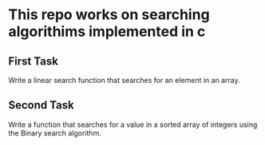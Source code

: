 # This repo works on searching algorithims implemented in c

## **First Task**

Write a linear search function that searches for an element in an array.



## **Second Task**

Write a function that searches for a value in a sorted array of integers using the Binary search algorithm.